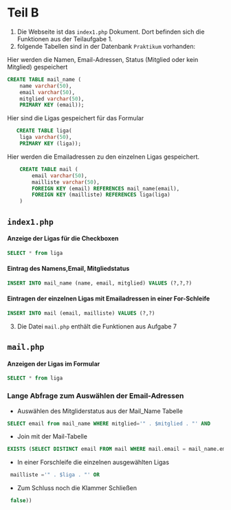 # Teil B

1. Die Webseite ist das `index1.php` Dokument. Dort befinden sich die Funktionen aus der Teilaufgabe 1.
2. folgende Tabellen sind in der Datenbank `Praktikum` vorhanden:

Hier werden die Namen, Email-Adressen, Status (Mitglied oder kein Mitglied) gespeichert
```sql
CREATE TABLE mail_name (
    name varchar(50),
    email varchar(50),
    mitglied varchar(50),
    PRIMARY KEY (email));
```
Hier sind die Ligas gespeichert für das Formular
```sql
   CREATE TABLE liga(
    liga varchar(50),
    PRIMARY KEY (liga));
```
Hier werden die Emailadressen zu den einzelnen Ligas gespeichert.
```sql
    CREATE TABLE mail (
        email varchar(50),
        mailliste varchar(50),
        FOREIGN KEY (email) REFERENCES mail_name(email),
        FOREIGN KEY (mailliste) REFERENCES liga(liga)
    )
```
## `index1.php`

#### Anzeige der Ligas für die Checkboxen

```sql
SELECT * from liga

```
#### Eintrag des Namens,Email, Mitgliedstatus

```sql
INSERT INTO mail_name (name, email, mitglied) VALUES (?,?,?)
```
#### Eintragen der einzelnen Ligas mit Emailadressen in einer For-Schleife

```sql
INSERT INTO mail (email, mailliste) VALUES (?,?)
```





3. Die Datei `mail.php` enthält die Funktionen aus Aufgabe 7

## `mail.php`

#### Anzeigen der Ligas im Formular
```sql
SELECT * from liga
```
### Lange Abfrage zum Auswählen der Email-Adressen
* Auswählen des Mitgliderstatus aus der Mail_Name Tabelle

```sql
SELECT email from mail_name WHERE mitglied='" . $mitglied . "' AND 
```
* Join mit der Mail-Tabelle

```sql
EXISTS (SELECT DISTINCT email FROM mail WHERE mail.email = mail_name.email and (
```
* In einer Forschleife die einzelnen ausgewählten Ligas
```sql
 mailliste ='" . $liga . "' OR
```
* Zum Schluss noch die Klammer Schließen

```sql
 false))
```
